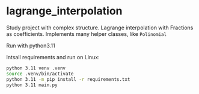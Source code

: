 # lagrange_interpolation

Study project with complex structure. Lagrange interpolation with Fractions as coefficients.
Implements many helper classes, like `Polinomial`

Run with python3.11

Intsall requirements and run on Linux:
```bash
python 3.11 venv .venv
source .venv/bin/activate
python 3.11 -m pip install -r requirements.txt
python 3.11 main.py
```
